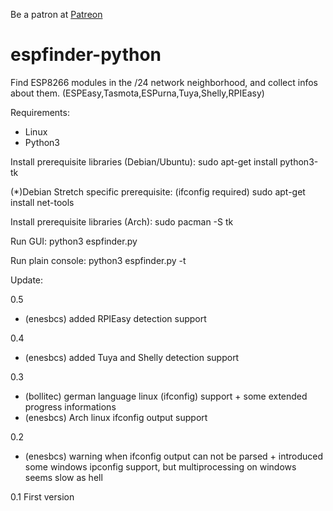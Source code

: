 Be a patron at [Patreon](https://www.patreon.com/enesbcs)

# espfinder-python
Find ESP8266 modules in the /24 network neighborhood, and collect infos about them. (ESPEasy,Tasmota,ESPurna,Tuya,Shelly,RPIEasy)

Requirements:
- Linux
- Python3

Install prerequisite libraries (Debian/Ubuntu):
  sudo apt-get install python3-tk

(*)Debian Stretch specific prerequisite: (ifconfig required)
  sudo apt-get install net-tools

Install prerequisite libraries (Arch):
  sudo pacman -S tk  

Run GUI:
  python3 espfinder.py

Run plain console:
  python3 espfinder.py -t

Update:

0.5
- (enesbcs) added RPIEasy detection support

0.4
- (enesbcs) added Tuya and Shelly detection support

0.3
- (bollitec) german language linux (ifconfig) support + some extended progress informations
- (enesbcs) Arch linux ifconfig output support

0.2
- (enesbcs) warning when ifconfig output can not be parsed + introduced some windows ipconfig support, but multiprocessing on windows seems slow as hell

0.1
First version
